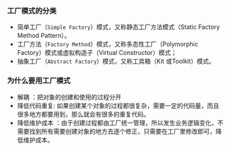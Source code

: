 ### 工厂模式的分类

- 简单工厂（`Simple Factory`）模式，又称静态工厂方法模式（Static Factory Method Pattern）。
- 工厂方法（`Factory Method`）模式，又称多态性工厂（Polymorphic Factory）模式或虚拟构造子（Virtual Constructor）模式；
- 抽象工厂（`Abstract Factory`）模式，又称工具箱（Kit 或Toolkit）模式。

### 为什么要用工厂模式

- 解耦 ：把对象的创建和使用的过程分开
- 降低代码重复: 如果创建某个对象的过程都很复杂，需要一定的代码量，而且很多地方都要用到，那么就会有很多的重复代码。
- 降低维护成本 ：由于创建过程都由工厂统一管理，所以发生业务逻辑变化，不需要找到所有需要创建对象的地方去逐个修正，只需要在工厂里修改即可，降低维护成本。
